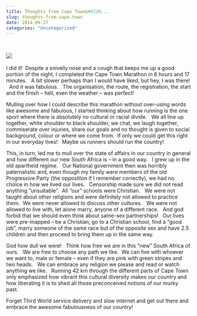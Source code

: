 ```yaml
---
title: Thoughts from Cape Town&#8230;..
slug: thoughts-from-cape-town
date: 2014-09-27
categories: "Uncategorized"
---
```


<p> </p>
<p><img src="https://res.cloudinary.com/dy6grlu8z/image/upload/v1558842168/alihynodaqq3v68j3io1.jpg"/><a href="https://lowlyj.files.wordpress.com/2014/09/dscf0441_edited-1.jpg"><br/>
</a></p>
<p>I did it!  Despite a snivelly nose and a cough that keeps me up a good portion of the night, I completed the Cape Town Marathon in 6 hours and 17 minutes.   A bit slower perhaps than I would have liked, but hey, I was there!   And it was fabulous.   The organisation, the route, the registration, the start and the finish – hell, even the weather – was perfect!</p>
<p>Mulling over how I could describe this marathon without over-using words like awesome and fabulous, I started thinking about how running is the one sport where there is absolutely no cultural or racial divide.   We all line up together, white shoulder to black shoulder, we chat, we laugh together, commiserate over injuries, share our goals and no thought is given to social background, colour or where we come from.  If only we could get this right in our everyday lives!   Maybe us runners should run the country!</p>
<p>This, in turn, led me to mull over the state of affairs in our country in general and how different our new South Africa is – in a good way.   I grew up in the old apartheid regime.   Our National government then was horribly paternalistic and, even though my family were members of the old Progressive Party (the opposition if I remember correctly), we had no choice in how we lived our lives.   Censorship made sure we did not read anything “unsuitable”.  All “our” schools were Christian.   We were not taught about other religions and were definitely not allowed to practice them.  We were never allowed to discuss other cultures.   We were not allowed to live with, let alone marry, anyone of a different race.   And god forbid that we should even think about same-sex partnerships!   Our lives were pre-mapped – be a Christian, go to a Christian school, find a “good job”, marry someone of the same race but of the opposite sex and have 2.5 children and then proceed to bring them up in the same way.</p>
<p>God how dull we were!   Think how free we are in this “new” South Africa of ours.   We are free to choose any path we like.  We can live with whoever we want to, male or female – even if they are pink with green stripes and two heads.   We can embrace any religion we please and read or watch anything we like.   Running 42 km through the different parts of Cape Town only emphasized how vibrant this cultural diversity makes our country and how liberating it is to shed all those preconceived notions of our murky past.</p>
<p>Forget Third World service delivery and slow internet and get out there and embrace the awesome fabulousness of our country!</p>
<p> </p>







